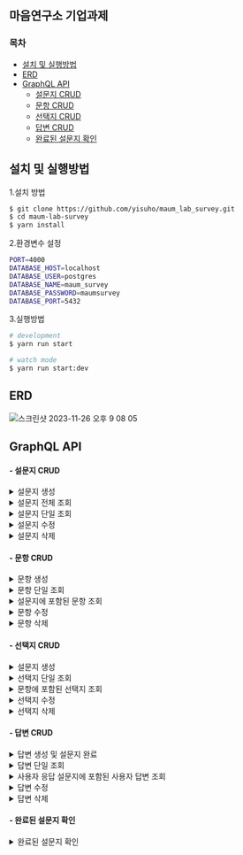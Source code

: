 ## 마음연구소 기업과제
### 목차
 - [설치 및 실행방법](#설치-및-실행방법) 
 - [ERD](#ERD)   
 - [GraphQL API ](#GraphQL-API )   
    - [설문지 CRUD](#-설문지-CRUD)   
    - [문항 CRUD](#-문항-CRUD)
    - [선택지 CRUD](#-선택지-CRUD)
    - [답변 CRUD](#-답변-CRUD)
    - [완료된 설문지 확인](#-완료된-설문지-확인)

## 설치 및 실행방법

1.설치 방법
```bash
$ git clone https://github.com/yisuho/maum_lab_survey.git
$ cd maum-lab-survey
$ yarn install
```

2.환경변수 설정
```bash
PORT=4000 
DATABASE_HOST=localhost
DATABASE_USER=postgres
DATABASE_NAME=maum_survey
DATABASE_PASSWORD=maumsurvey
DATABASE_PORT=5432
```

3.실행방법

```bash
# development
$ yarn run start

# watch mode
$ yarn run start:dev
```

## ERD
![스크린샷 2023-11-26 오후 9 08 05](https://github.com/yisuho/maum_lab_survey/assets/105371325/10ce9e94-195a-4894-ae39-ad63a5e64790)


## GraphQL API 
#### - 설문지 CRUD

<details><summary>
설문지 생성
</summary>

* 제목(title),설명(description),꼬리말(footer)의 데이터를 입력하여 설문지를 생성합니다.

### 쿼리
```graphql
  mutation{
    createSurvey(createSurveyInput:{
      title:"마음연구소 설문지",
      description:"마음연구소 설문지입니다."
      footer:"감사합니다."
    }){
      id
      title
      description
      footer
    }
  }
```

### 결과
```graphql
  {
  "data": {
    "createSurvey": {
      "id": 1,
      "title": "마음연구소 설문지",
      "description": "마음연구소 설문지입니다.",
      "footer": "감사합니다."
    }
  }
}
```


</details>
<details><summary>
설문지 전체 조회
</summary>

* 생성된 설문지를 전체를 조회합니다.

### 쿼리
```graphql
query{
  surveys{
    id
    title
    description
    footer
  }
}
```

### 결과
```graphql
{
  "data": {
    "surveys": [
      {
        "id": 11,
        "title": "마음연구소 설문지",
        "description": "마음연구소 설문지입니다.",
        "footer": "감사합니다."
      },
      {
        "id": 2,
        "title": "마음연구소 두번째 설문지",
        "description": "마음연구소 두번째 설문지입니다.",
        "footer": "감사합니다."
      },
      {
        "id": 3,
        "title": "마음연구소 세번째 설문지",
        "description": "마음연구소 세번째 설문지입니다.",
        "footer": "감사합니다"
      },
    ]
  }
}
```

</details>

<details><summary>
설문지 단일 조회
</summary>

* 설문지의 Id 값을 입력하여 특정 설문지를 조회합니다.
* 해당 설문지에 포함된 모든 문항과 선택지 데이터를 함께 조회할 수 있습니다.
* 해당 설문지의 유무를 확인합니다.

Error Message
```
'해당 설문지가 없습니다'
```

### 쿼리
```graphql
  query{
  survey(id:1){
    id
    title
    description
    footer
    question{
      id
      questionNumber
      content
      choice{
        id
        choiceNumber
        content
        point
      }
    }
  }
}
```

### 결과
```graphQL
{
  "data": {
    "survey": {
      "id": 1,
      "title": "마음연구소 설문지",
      "description": "마음연구소 설문지입니다.",
      "footer": "감사합니다.",
      "question": [
        {
          "id": 1,
          "questionNumber": 1,
          "content": "첫번째 문항입니다.",
          "choice": [
            {
              "id": 1,
              "choiceNumber": 1,
              "content": "첫번째 문항 1번 선택지 입니다.",
              "point": 1
            },
            {
              "id": 2,
              "choiceNumber": 2,
              "content": "첫번째 문항 2번 선택지 입니다.",
              "point": 2
            },
            {
              "id": 3,
              "choiceNumber": 3,
              "content": "첫번째 문항 3번 선택지 입니다.",
              "point": 3
            }
          ]
        },
      ]
    }
  }
}
```
</details>

<details><summary>
설문지 수정
</summary>

*설문지의 ID를 입력한 후,  제목(title), 설명(description), 꼬리말(footer)을 입력하여 해당 설문지의 데이터를 수정할 수 있습니다.
* 해당 설문지의 유무를 확인합니다.

Error Message
```
'해당 설문지가 없습니다'
```

### 쿼리
```graphql
mutation{
  updateSurvey(updateSurveyInput:{
    id:1,
    title:"마음연구소"
    description:"마음연구소"
    footer:"끝."
  }),{
    id
    title
    description
    footer
  }
}
```

### 결과
```graphql
{
  "data": {
    "updateSurvey": {
      "id": 1,
      "title": "마음연구소",
      "description": "마음연구소",
      "footer": "끝."
    }
  }
}
```


</details>

<details><summary>
설문지 삭제
</summary>

* 설문지의 Id 값을 입력하여 특정 설문지를 삭제합니다.
* 삭제에 성공 하면 **true** 값을 반환하고 실패하면 **false** 값을 반환 합니다.

### 쿼리
```graphql
mutation{
  removeSurvey(id:1)
}
```

### 결과
```graphql
{
  "data": {
    "removeSurvey": true
  }
}
```


</details>

#### - 문항 CRUD

<details><summary>
문항 생성
</summary>

* 소속된 설문지의 ID(parentsSurveyId), 문항 번호(questionNumber), 그리고 문항 내용(content)을 입력하여 새로운 문항을 생성합니다.
* 문항 생성 시, 해당 설문지 내에 동일한 문항 번호와 내용의 유무를 중복 검사하여 확인합니다.

Error Message
```
'설문지에 같은 번호의 문제가 이미 존재합니다. 번호를 변경하세요'
'설문지에 같은 내용의 문제가 이미 존재합니다. 내용를 변경하세요'
```

### 쿼리
```graphql
 mutation{
  createQuestion(createQuestionInput:{
    parentsSurveyId:1,
    questionNumber:1,
    content:"첫번째 문항 입니다."
  }){
    id
    questionNumber
    content
  }
}
```

### 결과
```graphql
{
  "data": {
    "createQuestion": {
      "id": 1,
      "questionNumber": 1,
      "content": "첫번째 문항 입니다."
    }
  }
}
```


</details>

<details><summary>
문항 단일 조회
</summary>

* 문항의 Id 값을 입력하여 특정 문항을 조회합니다.
* 문항이 포함된 설문지와 해당 문항에 포함된 선택지에 대한 데이터를 함께 조회 할 수 있습니다.
* 해당 문항의 유무를 확인합니다.

Error Message
```
해당 ID:${id} 를 가진 문제가 없습니다.
```

### 쿼리
```graphql
query{
  question(id:1){
    id
    parentsSurvey{
      id
      title
      description
      footer
    }
    id
    questionNumber
    content
    choice{
      choiceNumber
      content
      point
    }
  }
}
```

### 결과
```graphql
{
  "data": {
    "question": {
      "id": 1,
      "parentsSurvey": {
        "id": 1,
        "title": "마음연구소",
        "description": "마음연구소",
        "footer": "끝."
      },
      "questionNumber": 1,
      "content": "첫번째 문항 입니다.",
      "choice": [
        {
          "id": 1,
          "choiceNumber": 1,
          "content": "첫번째 문항 1번 선택지 입니다.",
          "point": 1
        },
        {
          "id": 2,
          "choiceNumber": 2,
          "content": "첫번째 문항 2번 선택지 입니다.",
          "point": 2
        },
        {
          "id": 3,
          "choiceNumber": 3,
          "content": "1번 문제 3번 선택지 입니다.",
          "point": 3
        }
      ]
    }
  }
}
```


</details>

<details><summary>
설문지에 포함된 문항 조회
</summary>

* 설문지 ID를 입력하면, 해당 설문지에 포함된 모든 문항을 조회할 수 있습니다.

### 쿼리
```graphql
query{
  findQuestionIncludSurvey(parentsSurveyId:1){
    id
    questionNumber
    content
  }
}
```

### 결과
```graphql
{
  "data": {
    "findQuestionIncludSurvey": [
      {
        "id": 1,
        "questionNumber": 1,
        "content": "첫번째 문항 입니다."
      },
      {
        "id": 2,
        "questionNumber": 2,
        "content": "두번째 문항 입니다."
      },
      {
        "id": 3,
        "questionNumber": 3,
        "content": "세번째 문항 입니다."
      }
    ]
  }
}
```

</details>

<details><summary>
문항 수정
</summary>

*  문항의 ID를 입력한 후, 문항 번호 (questionNumber), 문항 내용(content)을 입력하여 해당 설문지의 데이터를 수정할 수 있습니다.
* 문항을 수정시, 해당 설문지 내에 본인을 제외한 동일한 문항 번호와 내용의 유무를 중복 검사하여 확인합니다.

* 해당 문항의 유무를 확인합니다.

Error Message
```
유무 확인
'해당 ID:${id} 를 가진 문제가 없습니다.'

중복확인 
'설문지에 같은 번호의 문제가 이미 존재합니다. 번호를 변경하세요'
'설문지에 같은 내용의 문제가 이미 존재합니다. 내용를 변경하세요'
```

### 쿼리
```graphql
mutation{
  updateQuestion(updateQuestionInput:{
    id:1,
    questionNumber:1,
    content:"1번 문항"
  }){
    id
    questionNumber
    content
  }
}
```

### 결과
```graphql
{
  "data": {
    "updateQuestion": {
      "id": 1,
      "questionNumber": 1,
      "content": "1번 문항"
    }
  }
}
```
</details>


<details><summary>
문항 삭제
</summary>

* 문항의 Id 값을 입력하여 특정 문항을 삭제합니다.
* 삭제에 성공 하면 **true** 값을 반환하고 실패하면 **false** 값을 반환 합니다.

### 쿼리
```graphql
mutation{
  removeQuestion(id:1)
}
```

### 결과
```graphql
{
  "data": {
    "removeSurvey": true
  }
}
```


</details>


#### - 선택지 CRUD

<details><summary>
설문지 생성
</summary>

* 소속된 문항의 ID(parentsQuestionId), 선택지 번호(choiceNumber), 선택지 내용(content),선택지 점수(point)를 입력하여 새로운 문항을 생성합니다.
* 선택지 생성 시, 해당 문항 내에 동일한 선택지 번호,내용,점수의 유무를 중복 검사하여 확인합니다.

Error Message
```
'문제에 동일한 보기번호가 존재합니다,보기번호를 변경하세요'
'문제에 동일한 점수의 번호가 존재합니다,점수를 변경하세요'
'문제에 동일한 보기내용이 존재합니다,보기내용을변경하세요'
```


### 쿼리
```graphql
mutation{
  createChoice(createChoiceInput:{
    parentsQuestionId:1,
    choiceNumber:1,
    content:"첫번째 문항 1번 선택지입니다.",
    point:1
    
  }){
    id
    choiceNumber
    content
    point
  }
}
```

### 결과
```graphql
{
  "data": {
    "createChoice": {
      "id": 4,
      "choiceNumber": 1,
      "content": "첫번째 문항 1번 선택지입니다.",
      "point": 1
    }
  }
}
```


</details>

<details><summary>
선택지 단일 조회
</summary>

* 선택지의 Id 값을 입력하여 특정 선택지를 조회합니다.
* 선택지가 포함된 문항에 대한 데이터를 함께 조회 할 수 있습니다.
* 해당 선택지의 유무를 확인합니다.

Error Message
```
'해당 보기가 없습니다.'
```

### 쿼리
```graphql
query{
  choice(id:1){
    id
    parentsQuestion{
      id
    }
    choiceNumber
    content
    point
  }
}
```

### 결과
```graphql
{
  "data": {
    "choice": {
      "id": 1,
      "parentsQuestion": {
        "id": 1
      },
      "choiceNumber": 1,
      "content": "첫번째 문항 1번 선택지 입니다.",
      "point": 1
    }
  }
}
```
</details>

<details><summary>
문항에 포함된 선택지 조회
</summary>

* 문항 ID를 입력하면, 해당 문항에 포함된 모든 선택지를 조회할 수 있습니다.

### 쿼리
```graphql
query{
  findChoiceIncludQuestion(parentsQuestionId:1){
    id
    choiceNumber
    content
    point
  }
}
```

### 결과
```graphql
{
  "data": {
    "findChoiceIncludQuestion": [
      {
        "id": 1,
        "choiceNumber": 1,
        "content": "첫번째 문항 1번 선택지 입니다.",
        "point": 1
      },
      {
        "id": 2,
        "choiceNumber": 2,
        "content": "첫번째 문항 2번 선택지 입니다.",
        "point": 2
      },
      {
        "id": 3,
        "choiceNumber": 3,
        "content": "1번 문제 3번 선택지 입니다.",
        "point": 3
      },
      {
        "id": 4,
        "choiceNumber": 4,
        "content": "첫번째 문항 4번 선택지입니다.",
        "point": 4
      }
    ]
  }
}
```


</details>

<details><summary>
선택지 수정
</summary>

* 선택지의 ID를 입력한 후, 선택지 번호 (questionNumber), 선택지 내용(content),선택지 점수(point)를 입력하여 해당 설문지의 데이터를 수정할 수 있습니다.
* 선택지 수정시, 해당 문항 내에 본인을 제외한 동일한 선택지 번호와 내용,점수의 유무를 중복 검사하여 확인합니다.
* 해당 선택지의 유무를 확인합니다.

Error Message
```
유무 확인
'해당 ID:${id} 를 가진 문제가 없습니다.'

중복확인
'문제에 동일한 보기번호가 존재합니다,보기번호를 변경하세요'
'문제에 동일한 점수의 번호가 존재합니다,점수를 변경하세요'
'문제에 동일한 보기내용이 존재합니다,보기내용을변경하세요'
```

### 쿼리
```graphql
  mutation{
  updateChoice(updateChoiceInput:{
    id:3,
    choiceNumber:5,
    content:"첫번째 문항 5번 선택지 입니다.",
    point:5
  }){
    id
    content
    point
  }
}
```

### 결과
```graphql
{
  "data": {
    "updateChoice": {
      "id": 3,
      "content": "첫번째 문항 5번 선택지 입니다.",
      "point": 5
    }
  }
}
```
</details>

<details><summary>
선택지 삭제
</summary>

* 선택지의 Id 값을 입력하여 특정 선택지을 삭제합니다.
* 삭제에 성공 하면 **true** 값을 반환하고 실패하면 **false** 값을 반환 합니다.

### 쿼리
```graphql
  mutation{
  removeChoice(id:1)
}
```

### 결과
```graphql
{
  "data": {
    "removeSurvey": true
  }
}
```
</details>

####  - 답변 CRUD

<details><summary>
답변 생성 및 설문지 완료
</summary>
* 답변은  "기본 설문지"의 모든 문항에 대한 답변을 한 번에 수집하여 데이터를 처리합니다.

1. 사용자가 "기본 설문지"의 ID(OriginalSurveyId), 각 문항의 ID(questionId), 그리고 선택한 선택지의 ID(selectChoiceId)를 userAnswer 배열에 입력하여 응답을 전송하면, 시스템은 먼저 이 정보를 바탕으로 새로운 "사용자 응답 설문지(user survey)"를 생성합니다.
2. 그 다음, 선택한 각 선택지의 ID에 해당하는 점수(point)를 찾습니다.
3. 마지막으로, 시스템은 각 문항의 ID, 선택한 선택지의 ID, 해당 선택지의 점수, 그리고 생성된 응답 설문지의 고유 ID를 저장합니다.
4. 데이터가 저장이 되면 설문지가 완료 됩니다.

* 답변이 입력되면 같은 문항에 중복된 답변이 있는지 확인합니다.
* 답변이 입력되면 해당 기본설문지의 전체 문항 수와 제출된 답변의 수를 비교합니다.

Error Message
```
같은 문항에 중복된 답변 확인 
"같은 질문에 중복된 답변이 존재합니다."

전체 문항 수와 제출된 답변의 수 비교 
"입력된 답변이 없습니다."
"${emptyAnswersQuestionNumber}번 문제의 답변이 없습니다."
"문제의 수를 확인해 주세요.문제보다 많은 수의 답변이 입력되었습니다."
```


### 쿼리
```graphql
mutation{
  createUserAnswer(createUserAnswerInput:{
    OriginalSurveyId:1
    userAnswer:[
      {
        questionId:1
        selectChoiceId:1
      },
        {
        questionId:2
        selectChoiceId:5
      },{
        questionId:3
        selectChoiceId:6
      }
    ]
  })
    {
      id
      questionId
      selectChoiceId
      point
      parentsUserSurvey{
        id
      }
      
    },
}
```

### 결과
```graphql
{
  "data": {
    "createUserAnswer": [
      {
        "id": 1,
        "questionId": 1,
        "selectChoiceId": 1,
        "point": 1,
        "parentsUserSurvey": {
          "id": 1
        }
      },
      {
        "id": 2,
        "questionId": 2,
        "selectChoiceId": 5,
        "point": 1,
        "parentsUserSurvey": {
          "id": 1
        }
      },
      {
        "id": 3,
        "questionId": 3,
        "selectChoiceId": 6,
        "point": 1,
        "parentsUserSurvey": {
          "id": 1
        }
      }
    ]
  }
}
```


</details>

<details><summary>
답변 단일 조회
</summary>

* 사용자 답변의 Id 값을 입력하여 특정 사용자 답변을 조회합니다.
* 사용자 답변의 부모 사용자 응답 설문지 와 기본 설문지에 대한 데이터를 함께 조회 할 수 있습니다.
* 해당 사용자 답변의 유무를 확인합니다.

Error Message
```
"저장된 사용자 답변이 없습니다."
```



### 쿼리
```graphql
query{
  userAnswer(id:1){
    id
    questionId
    selectChoiceId
    parentsUserSurvey{
      id
      originalSurvey{
        id
        title
        description
        footer
      }
    }
  }
}
```

### 결과
```graphql
{
  "data": {
    "userAnswer": {
      "id": 1,
      "questionId": 1,
      "selectChoiceId": 1,
      "parentsUserSurvey": {
        "id": 1,
        "originalSurvey": {
          "id": 1,
          "title": "마음연구소",
          "description": "마음연구소",
          "footer": "끝."
        }
      }
    }
  }
}
```


</details>

<details><summary>
사용자 응답 설문지에 포함된 사용자 답변 조회
</summary>

* 사용자 응답 설문지 ID(userSurveyId)를 입력하면, 해당 사용자 응답 설문지에 포함된 모든 사용자 답변을 조회할 수 있습니다.
* 사용자 응답 설문지의 유무를 확인합니다.

Error Message
```
"저장된 사용자 응답 설문지가 없습니다."
```




### 쿼리
```graphql
query{
  findAnswersIncludUserSurvey(userSurveyId:1){
    id
    questionId
    selectChoiceId
    parentsUserSurvey{
      id
    }
  }
}```

### 결과
```graphql
{
  "data": {
    "findAnswersIncludUserSurvey": [
      {
        "id": 1,
        "questionId": 1,
        "selectChoiceId": 1,
        "parentsUserSurvey": {
          "id": 1
        }
      },
      {
        "id": 2,
        "questionId": 2,
        "selectChoiceId": 5,
        "parentsUserSurvey": {
          "id": 1
        }
      },
      {
        "id": 3,
        "questionId": 3,
        "selectChoiceId": 6,
        "parentsUserSurvey": {
          "id": 1
        }
      }
    ]
  }
}
```
</details>

<details><summary>
답변 수정
</summary>

* 답변의 ID를 입력한 후, 선택한 선택지 ID(selectChoiceId) 를 입력하여 해당 답변의 데이터를 수정할 수 있습니다.
* 시스템은 제공된 선택지 ID에 해당하는 점수(point)를 찾아 해당 답변의 점수 데이터를 수정합니다.
* 해당 답변의 유무 와 선택한 선택지의 유무를 확인합니다.

Error Message
```
답변의 유무 확인 
'저장된 사용자 답변이 없습니다.'

선택한 선택지의 유무 확인
'해당 보기가 없습니다.'
```


### 쿼리
```graphql
mutation{
  updateUserAnswer(updateUserAnswerInput:{
    id:1
    selectChoiceId:2
  }){
    id
    questionId
    selectChoiceId
    point
  }
}
```

### 결과
```graphql
{
  "data": {
    "updateUserAnswer": {
      "id": 1,
      "questionId": 1,
      "selectChoiceId": 2,
      "point": 2
    }
  }
}
```
</details>

<details><summary>
답변 삭제
</summary>

* 답변의 Id 값을 입력하여 특정 답변을 삭제합니다.
* 삭제에 성공 하면 true 값을 반환하고 실패하면 false 값을 반환 합니다.

### 쿼리
```graphql
mutation{
  removeUserAnswer(id:6)
}
```

### 결과
```graphql
{
  "data": {
    "removeSurvey": true
  }
}
```
</details>


####  - 완료된 설문지 확인

<details><summary>
완료된 설문지 확인
</summary>

* 응답 설문지의 ID 값을 입력하여 완료된 응답 설문지를 조회합니다.
1. 반환되는 정보에는 사용자가 응답한 "**기본 설문지**"의 기본 정보(제목, 설명 등), 설문지에 포함된 각 "**문항**", 문항별 "**선택지**", 그리고 사용자의 "**답변**"이 포함됩니다. 이 정보는 사용자의 답변과 각 문항의 선택지 정보를 통합하여 제공됩니다.
2. 사용자의 모든 답변에 대한 총 점수(totalScore)가 계산되어 표시됩니다.
3. 각 문항에서 사용자가 선택한 선택지의 ID(selectChoiceId)가 제공되어, 사용자가 어떤 선택을 했는지 확인할 수 있습니다.

### 쿼리
```graphql
query{
  userSurvey(id:1){
    id
    originalSurveyId
    title
    description
    footer
    totalScore
    question{
      id
      questionNumber
      content
      selectChoiceId
      choice{
        id
        choiceNumber
        point
      }
    }
  }
}
```

### 결과
```graphql
{
  "data": {
    "userSurvey": {
      "id": 1,
      "originalSurveyId": 1,
      "title": "마음연구소 설문지",
      "description": "마음연구소 설문지 입니다.",
      "footer": "마음연구소 설문지 였습니다.",
      "totalScore": 4,
      "question": [
        {
          "id": 1,
          "questionNumber": 1,
          "content": "1번 문항",
          "selectChoiceId": 2,
          "choice": [
            {
              "id": 1,
              "choiceNumber": 1,
              "point": 1
            },
            {
              "id": 2,
              "choiceNumber": 2,
              "point": 2
            },
            {
              "id": 4,
              "choiceNumber": 4,
              "point": 4
            },
            {
              "id": 3,
              "choiceNumber": 5,
              "point": 5
            }
          ]
        },
        {
          "id": 2,
          "questionNumber": 2,
          "content": "두번째 문항 입니다.",
          "selectChoiceId": 5,
          "choice": [
            {
              "id": 5,
              "choiceNumber": 1,
              "point": 1
            },{
              "id": 7,
              "choiceNumber": 2,
              "point": 2
            }
          ]
        },
        {
          "id": 3,
          "questionNumber": 3,
          "content": "세번째 문항 입니다.",
          "selectChoiceId": 6,
          "choice": [
            {
              "id": 6,
              "choiceNumber": 1,
              "point": 1
            }, {
              "id": 8,
              "choiceNumber": 2,
              "point": 2
            }
          ]
        }
      ]
    }
  }
}
```


</details>
